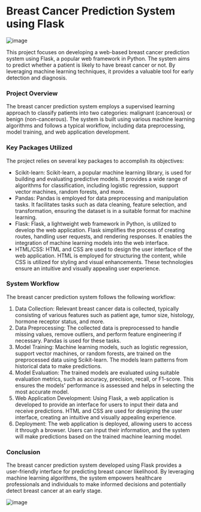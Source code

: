 # Breast Cancer Prediction System using Flask

![image](https://github.com/Abhaykumar04/Breast_Cancer_Prediction/assets/112232080/aa123556-6e9e-4181-9163-4e07f22aff2e)


This project focuses on developing a web-based breast cancer prediction system using Flask, a popular web framework in Python. The system aims to predict whether a patient is likely to have breast cancer or not. By leveraging machine learning techniques, it provides a valuable tool for early detection and diagnosis.

### Project Overview

The breast cancer prediction system employs a supervised learning approach to classify patients into two categories: malignant (cancerous) or benign (non-cancerous). The system is built using various machine learning algorithms and follows a typical workflow, including data preprocessing, model training, and web application development.

### Key Packages Utilized

The project relies on several key packages to accomplish its objectives:

- Scikit-learn: Scikit-learn, a popular machine learning library, is used for building and evaluating predictive models. It provides a wide range of algorithms for classification, including logistic regression, support vector machines, random forests, and more.
- Pandas: Pandas is employed for data preprocessing and manipulation tasks. It facilitates tasks such as data cleaning, feature selection, and transformation, ensuring the dataset is in a suitable format for machine learning.
- Flask: Flask, a lightweight web framework in Python, is utilized to develop the web application. Flask simplifies the process of creating routes, handling user requests, and rendering responses. It enables the integration of machine learning models into the web interface.
- HTML/CSS: HTML and CSS are used to design the user interface of the web application. HTML is employed for structuring the content, while CSS is utilized for styling and visual enhancements. These technologies ensure an intuitive and visually appealing user experience.

### System Workflow

The breast cancer prediction system follows the following workflow:

1. Data Collection: Relevant breast cancer data is collected, typically consisting of various features such as patient age, tumor size, histology, hormone receptor status, and more.
2. Data Preprocessing: The collected data is preprocessed to handle missing values, remove outliers, and perform feature engineering if necessary. Pandas is used for these tasks.
3. Model Training: Machine learning models, such as logistic regression, support vector machines, or random forests, are trained on the preprocessed data using Scikit-learn. The models learn patterns from historical data to make predictions.
4. Model Evaluation: The trained models are evaluated using suitable evaluation metrics, such as accuracy, precision, recall, or F1-score. This ensures the models' performance is assessed and helps in selecting the most accurate model.
5. Web Application Development: Using Flask, a web application is developed to provide an interface for users to input their data and receive predictions. HTML and CSS are used for designing the user interface, creating an intuitive and visually appealing experience.
6. Deployment: The web application is deployed, allowing users to access it through a browser. Users can input their information, and the system will make predictions based on the trained machine learning model.

### Conclusion

The breast cancer prediction system developed using Flask provides a user-friendly interface for predicting breast cancer likelihood. By leveraging machine learning algorithms, the system empowers healthcare professionals and individuals to make informed decisions and potentially detect breast cancer at an early stage.

![image](https://github.com/Abhaykumar04/Breast_Cancer_Prediction/assets/112232080/e211b2bc-f8df-413b-b8ac-305ff994564c)
